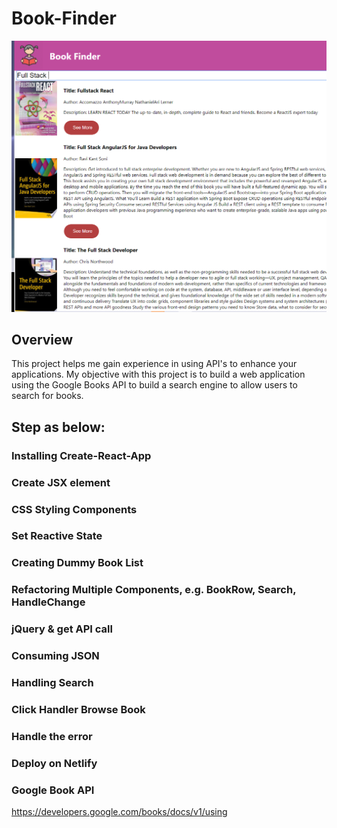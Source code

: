 # Book-Finder
![Tier3 Book Finder](bookfinder.PNG)

## Overview
This project helps me gain experience in using API's to enhance your applications. My objective with this project is to build a web application using the Google Books API to build a search engine to allow users to search for books.

## Step as below:
### Installing Create-React-App
### Create JSX element
### CSS Styling Components
### Set Reactive State
### Creating Dummy Book List 
### Refactoring Multiple Components, e.g. BookRow, Search, HandleChange
### jQuery & get API call
### Consuming JSON
### Handling Search
### Click Handler Browse Book
### Handle the error
### Deploy on Netlify


### Google Book API
https://developers.google.com/books/docs/v1/using
